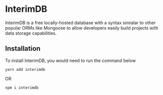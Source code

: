 # InterimDB
InterimDB is a free locally-hosted database with a syntax simialar to other popular ORMs like Mongoose to allow developers easily build projects with data storage capabilities.


## Installation
To install InterimDB, you would need to run the command below

```commandline
yarn add interimdb
```

OR

```commandline
npm i interimdb
```
